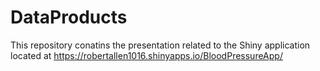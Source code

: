 # DataProducts
This repository conatins the presentation related to the Shiny application located at https://robertallen1016.shinyapps.io/BloodPressureApp/
